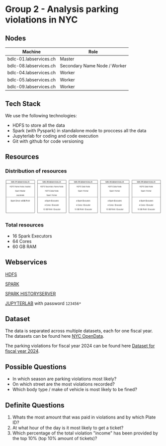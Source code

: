 # Group 2 - Analysis parking violations in NYC

## Nodes

| Machine                 | Role    |
| ----------------------- | ------- |
| bdlc-01.labservices.ch  | Master  |
| bdlc-08.labservices.ch  | Secondary Name Node / Worker  |
| bdlc-04.labservices.ch  | Worker  |
| bdlc-05.labservices.ch  | Worker  |
| bdlc-09.labservices.ch  | Worker  |

## Tech Stack

We use the following technologies:
- HDFS to store all the data
- Spark (with Pyspark) in standalone mode to proccess all the data
- Jupyterlab for coding and code execution
- Git with github for code versioning

## Resources

### Distribution of resources

![Resources](diagrams/resources.jpg)

### Total resources

- 16 Spark Executors
- 64 Cores
- 60 GB RAM

## Webservices

[HDFS](http://bdlc-01.labservices.ch:9870/dfshealth.html#tab-overview)

[SPARK](http://bdlc-01.labservices.ch:8080/)

[SPARK HISTORYSERVER](http://bdlc-01.labservices.ch:18080/)

[JUPYTERLAB](http://bdlc-01.labservices.ch:8888/lab) with password `123456*`

## Dataset

The data is separated across multiple datasets, each for one fiscal year. The datasets can be found here [NYC OpenData](https://opendata.cityofnewyork.us/).

The parking violations for fiscal year 2024 can be found here [Dataset for fiscal year 2024](https://data.cityofnewyork.us/City-Government/Parking-Violations-Issued-Fiscal-Year-2024/pvqr-7yc4/about_data).

## Possible Questions

- In which season are parking violations most likely?
- On which street are the most violations recorded?
- Which body type / make of vehicle is most likely to be fined?

## Definite Questions

1. Whats the most amount that was paid in violations and by which Plate ID?
2. At what hour of the day is it most likely to get a ticket?
3. Which percentage of the total violation "income" has been provided by the top 10% (top 10% amount of tickets)?

